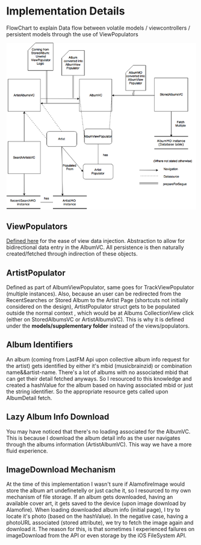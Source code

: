 # Implementation Details

FlowChart to explain Data flow between volatile models / viewcontrollers / persistent models through the use of ViewPopulators

![Data Flow for Stored Content](https://github.com/carloscorreia94/AlbumFolks/blob/master/data_flow.png)

## ViewPopulators

[Defined here](https://github.com/carloscorreia94/AlbumFolks/tree/master/AlbumFolks/views/populators) for the ease of view data injection. Abstraction to allow for bidirectional data entry in the AlbumVC. All persistence is then naturally created/fetched through indirection of these objects.

## ArtistPopulator
Defined as part of AlbumViewPopulator, same goes for TrackViewPopulator (multiple instances).
Also, because an user can be redirected from the RecentSearches or Stored Album to the Artist Page (shortcuts not initially considered on the design), ArtistPopulator struct gets to be populated outside the normal context , which would be at Albums CollectionView click (either on StoredAlbumsVC or ArtistAlbumsVC). This is why it is defined under the **models/supplementary folder** instead of the views/populators.

## Album Identifiers

An album (coming from LastFM Api upon collective album info request for the artist) gets identified by either it's mbid (musicbrainzid) or combination name&&artist-name. There's a lot of albums with no associated mbid that can get their detail fetched anyways. So I resourced to this knowledge and created a hashValue for the album based on having associated mbid or just the string identifier. So the appropriate resource gets called upon AlbumDetail fetch. 


## Lazy Album Info Download

You may have noticed that there's no loading associated for the AlbumVC. This is because I download the album detail info as the user navigates through the albums information (ArtistAlbumVC). This way we have a more fluid experience.

## ImageDownload Mechanism

At the time of this implementation I wasn't sure if AlamofireImage would store the album art undefinetelly or just cache it, so I resourced to my own mechanism of file storage. If an album gets downloaded, having an available cover art, it gets saved to the device (upon image download by Alamofire). When loading downloaded album info (initial page), I try to locate it's photo (based on the hashValue). In the negative case, having a photoURL associated (stored attribute), we try to fetch the image again and download it. The reason for this, is that sometimes I experienced failures on imageDownload from the API or even storage by the iOS FileSystem API.
